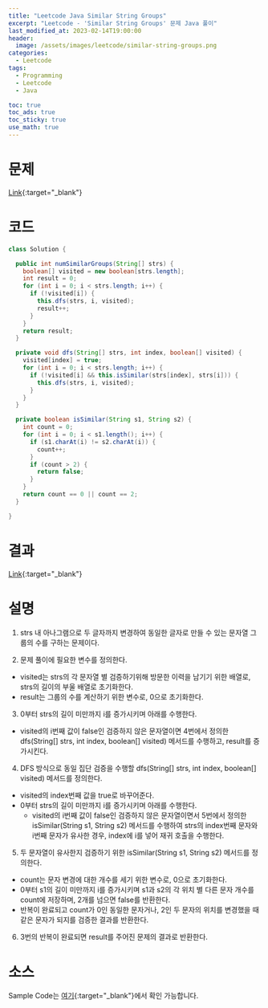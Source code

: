 ```yaml
---
title: "Leetcode Java Similar String Groups"
excerpt: "Leetcode - 'Similar String Groups' 문제 Java 풀이"
last_modified_at: 2023-02-14T19:00:00
header:
  image: /assets/images/leetcode/similar-string-groups.png
categories:
  - Leetcode
tags:
  - Programming
  - Leetcode
  - Java

toc: true
toc_ads: true
toc_sticky: true
use_math: true
---
```

# 문제
[Link](https://leetcode.com/problems/similar-string-groups){:target="_blank"}

# 코드
```java
class Solution {

  public int numSimilarGroups(String[] strs) {
    boolean[] visited = new boolean[strs.length];
    int result = 0;
    for (int i = 0; i < strs.length; i++) {
      if (!visited[i]) {
        this.dfs(strs, i, visited);
        result++;
      }
    }
    return result;
  }

  private void dfs(String[] strs, int index, boolean[] visited) {
    visited[index] = true;
    for (int i = 0; i < strs.length; i++) {
      if (!visited[i] && this.isSimilar(strs[index], strs[i])) {
        this.dfs(strs, i, visited);
      }
    }
  }

  private boolean isSimilar(String s1, String s2) {
    int count = 0;
    for (int i = 0; i < s1.length(); i++) {
      if (s1.charAt(i) != s2.charAt(i)) {
        count++;
      }
      if (count > 2) {
        return false;
      }
    }
    return count == 0 || count == 2;
  }

}
```

# 결과
[Link](https://leetcode.com/problems/similar-string-groups/submissions/897770384/){:target="_blank"}

# 설명
1. strs 내 아나그램으로 두 글자까지 변경하여 동일한 글자로 만들 수 있는 문자열 그룹의 수를 구하는 문제이다.

2. 문제 풀이에 필요한 변수를 정의한다.
- visited는 strs의 각 문자열 별 검증하기위해 방문한 이력을 남기기 위한 배열로, strs의 길이의 부울 배열로 초기화한다.
- result는 그룹의 수를 계산하기 위한 변수로, 0으로 초기화한다.

3. 0부터 strs의 길이 미만까지 i를 증가시키며 아래를 수행한다.
- visited의 i번째 값이 false인 검증하지 않은 문자열이면 4번에서 정의한 dfs(String[] strs, int index, boolean[] visited) 메서드를 수행하고, result를 증가시킨다.

4. DFS 방식으로 동일 집단 검증을 수행할 dfs(String[] strs, int index, boolean[] visited) 메서드를 정의한다.
- visited의 index번째 값을 true로 바꾸어준다.
- 0부터 strs의 길이 미만까지 i를 증가시키며 아래를 수행한다.
  - visited의 i번째 값이 false인 검증하지 않은 문자열이면서 5번에서 정의한 isSimilar(String s1, String s2) 메서드를 수행하여 strs의 index번째 문자와 i번째 문자가 유사한 경우, index에 i를 넣어 재귀 호출을 수행한다.

5. 두 문자열이 유사한지 검증하기 위한 isSimilar(String s1, String s2) 메서드를 정의한다.
- count는 문자 변경에 대한 개수를 세기 위한 변수로, 0으로 초기화한다.
- 0부터 s1의 길이 미만까지 i를 증가시키며 s1과 s2의 각 위치 별 다른 문자 개수를 count에 저장하며, 2개를 넘으면 false를 반환한다.
- 반복이 완료되고 count가 0인 동일한 문자거나, 2인 두 문자의 위치를 변경했을 때 같은 문자가 되지를 검증한 결과를 반환한다.

6. 3번의 반복이 완료되면 result를 주어진 문제의 결과로 반환한다.

# 소스
Sample Code는 [여기](https://github.com/GracefulSoul/leetcode/blob/master/src/main/java/gracefulsoul/problems/SimilarStringGroups.java){:target="_blank"}에서 확인 가능합니다.